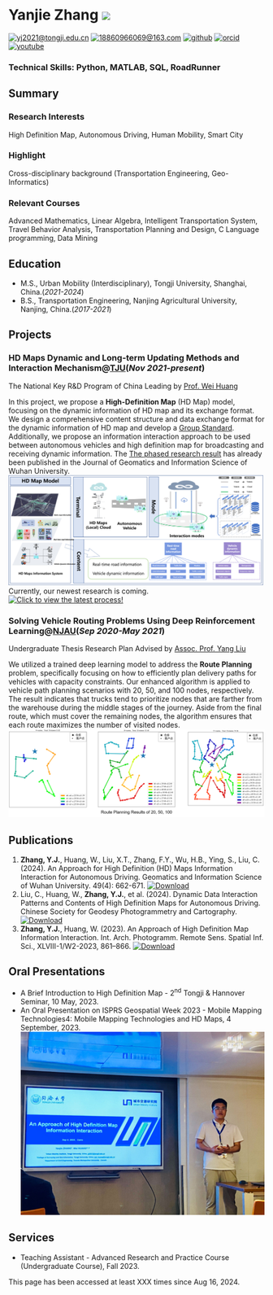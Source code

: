 # Yanjie Zhang [![](https://img.shields.io/badge/-%23054258?logo=livejournal&logoColor=%2300B0EA)](https://ext-6592581.livejournal.com/841.html)


[![yj2021@tongji.edu.cn](https://img.shields.io/badge/Email%20%40edu-white?logo=gmail&logoColor=%23EA4335
)](mailto:yj2021@tongji.edu.cn)
[![18860966069@163.com](https://img.shields.io/badge/Email%20%40outlook-white?logo=gmail&logoColor=%23EA4335
)](mailto:yj2yx@outlook.com) [![github](https://img.shields.io/badge/GitHub-white?logo=github&logoColor=%23181717
)](https://github.com/yanjie99) [![orcid](https://img.shields.io/badge/ORCID-white?logo=orcid&logoColor=%23A6CE39
)](https://orcid.org/0009-0002-3627-1104)
[![youtube](https://img.shields.io/badge/YouTube-white?logo=youtube&logoColor=%23FF0000
)](https://www.youtube.com/@YanjieZhang-2024)

### Technical Skills: Python, MATLAB, SQL, RoadRunner


## Summary

### Research Interests
High Definition Map, Autonomous Driving, Human Mobility, Smart City

### Highlight
Cross-disciplinary background (Transportation Engineering, Geo-Informatics)

### Relevant Courses
Advanced Mathematics, Linear Algebra, Intelligent Transportation System, Travel Behavior Analysis, Transportation Planning and Design, C Language programming, Data Mining


## Education								       		
- M.S., Urban Mobility (Interdisciplinary), Tongji University, Shanghai, China.(_2021-2024_)	 			        		
- B.S., Transportation Engineering, Nanjing Agricultural University, Nanjing, China.(_2017-2021_)



## Projects
### HD Maps Dynamic and Long-term Updating Methods and Interaction Mechanism@[TJU](https://umi.tongji.edu.cn/en/Homepage.htm)(_Nov 2021-present_)

 The National Key R&D Program of China Leading by [Prof. Wei Huang](https://huangweibuct.github.io/weihuang.github.io/)

In this project, we propose a **High-Definition Map** (HD Map) model, focusing on the dynamic information of HD map and its exchange format. We design a comprehensive content structure and data exchange format for the dynamic information of HD map and develop a [Group Standard](https://www.csgpc.org/detail/23300.html). Additionally, we propose an information interaction approach to be used between autonomous vehicles and high definition map for broadcasting and receiving dynamic information. The [The phased research result](http://ch.whu.edu.cn/en/article/doi/10.13203/j.whugis20230166) has already been published in the Journal of Geomatics and Information Science of Wuhan University.
![alt text](/assets/img/Project1.png)
Currently, our newest research is coming. [![**Click to view the latest process!**](https://img.shields.io/badge/Click-Latest%20Research-brightgreen?logo=cliqz&logoColor=%2300AEF0
)](https://github.com/yanjie99/HDMapII)



### Solving Vehicle Routing Problems Using Deep Reinforcement Learning@[NJAU](https://english.njau.edu.cn/)(_Sep 2020-May 2021_)

Undergraduate Thesis Research Plan Advised by [Assoc. Prof. Yang Liu](https://ai.njau.edu.cn/info/1062/1179.htm)

We utilized a trained deep learning model to address the **Route Planning** problem, specifically focusing on how to efficiently plan delivery paths for vehicles with capacity constraints. Our enhanced algorithm is applied to vehicle path planning scenarios with 20, 50, and 100 nodes, respectively. The result indicates that trucks tend to prioritize nodes that are farther from the warehouse during the middle stages of the journey. Aside from the final route, which must cover the remaining nodes, the algorithm ensures that each route maximizes the number of visited nodes.
![alt text](/assets/img/Project2.png)

## Publications
1. **Zhang, Y.J.**, Huang, W., Liu, X.T., Zhang, F.Y., Wu, H.B., Ying, S., Liu, C. (2024). An Approach for High Definition (HD) Maps Information Interaction for Autonomous Driving. Geomatics and Information Science of Wuhan University. 49(4): 662-671. [![Download](https://img.shields.io/badge/Source-Download-blue?logoColor=%2300AEF0)](http://ch.whu.edu.cn/en/article/doi/10.13203/j.whugis20230166)
2. Liu, C., Huang, W., **Zhang, Y.J.**, et al. (2024). Dynamic Data Interaction Patterns and Contents of High Definition Maps for Autonomous Driving. Chinese Society for Geodesy Photogrammetry and Cartography. [![Download](https://img.shields.io/badge/Source-Download-blue?logoColor=%2300AEF0
)](https://www.csgpc.org/detail/23300.html)
1. **Zhang, Y.J.**, Huang, W. (2023). An Approach of High Definition Map Information Interaction. Int. Arch. Photogramm. Remote Sens. Spatial Inf. Sci., XLVIII-1/W2-2023, 861–866. [![Download](https://img.shields.io/badge/Source-Download-blue?logoColor=%2300AEF0
)](https://doi.org/10.5194/isprs-archives-XLVIII-1-W2-2023-861-2023)

## Oral Presentations
- A Brief Introduction to High Definition Map - 2<sup>nd</sup> Tongji & Hannover Seminar, 10 May, 2023.
- An Oral Presentation on ISPRS Geospatial Week 2023 - Mobile Mapping Technologies4: Mobile Mapping Technologies and HD Maps, 4 September, 2023.
![carioyj](/assets/img/Carioyj.jpg)

## Services
- Teaching Assistant - Advanced Research and Practice Course (Undergraduate Course), Fall 2023.

<p>This page has been accessed at least <span id="visit-count">XXX</span> times since Aug 16, 2024.</p>

<script type="text/javascript" id="clustrmaps" src="//clustrmaps.com/map_v2.js?d=cjcIbwVZHF1YxSrvScUY1USs5bajX83Qnp9slKFlT6g&cl=ffffff&w=a"></script>

<script>
  // Function to fetch the data
  function updateVisitCount() {
    // Assuming the ClustrMap API provides a JSON response with the visit count
    fetch('https://clustrmaps.com/api_endpoint_for_your_site') // Replace with the actual API URL
      .then(response => response.json())
      .then(data => {
        document.getElementById('visit-count').textContent = data.visit_count; // Replace 'visit_count' with the actual key from the API response
      })
      .catch(error => console.error('Error fetching visit count:', error));
  }

  // Call the function to update the count
  updateVisitCount();
</script>